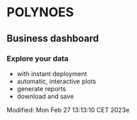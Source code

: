 # POLYNOES
## Business dashboard

### Explore your data
* with instant deployment
* automatic, interactive plots
* generate reports
* download and save

Modified: Mon Feb 27 13:13:10 CET 2023e
